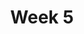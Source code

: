 ---
    title: Week 5
    weekNumber: 5
    days:
      - date: 2021-10-19
        events:
          "**8**{: .label .label-gray } The Linear Algebra Perspective":
      - date: 2021-10-21
        events:
          "Midterm (in lecture)":
---